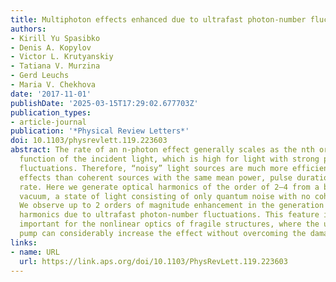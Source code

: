 ```yaml
---
title: Multiphoton effects enhanced due to ultrafast photon-number fluctuations
authors:
- Kirill Yu Spasibko
- Denis A. Kopylov
- Victor L. Krutyanskiy
- Tatiana V. Murzina
- Gerd Leuchs
- Maria V. Chekhova
date: '2017-11-01'
publishDate: '2025-03-15T17:29:02.677703Z'
publication_types:
- article-journal
publication: '*Physical Review Letters*'
doi: 10.1103/physrevlett.119.223603
abstract: The rate of an n-photon effect generally scales as the nth order autocorrelation
  function of the incident light, which is high for light with strong photon-number
  fluctuations. Therefore, “noisy” light sources are much more efficient for multiphoton
  effects than coherent sources with the same mean power, pulse duration, and repetition
  rate. Here we generate optical harmonics of the order of 2–4 from a bright squeezed
  vacuum, a state of light consisting of only quantum noise with no coherent component.
  We observe up to 2 orders of magnitude enhancement in the generation of optical
  harmonics due to ultrafast photon-number fluctuations. This feature is especially
  important for the nonlinear optics of fragile structures, where the use of a noisy
  pump can considerably increase the effect without overcoming the damage threshold.
links:
- name: URL
  url: https://link.aps.org/doi/10.1103/PhysRevLett.119.223603
---
```

